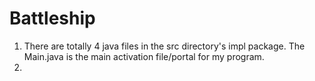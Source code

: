 # Battleship
1. There are totally 4 java files in the src directory's impl package. The Main.java is the main activation file/portal for my program.
2. 
